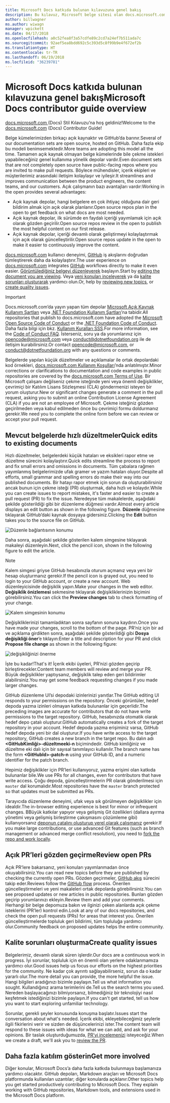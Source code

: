 ```yaml
---
title: Microsoft Docs katkıda bulunan kılavuzuna genel bakış
description: Bu kılavuz, Microsoft belge sitesi olan docs.microsoft.com’a nasıl katkıda bulunabileceğinizi açıklar.
author: billwagner
ms.author: wiwagn
manager: wpickett
ms.date: 04/17/2018
ms.openlocfilehash: a0c52fea8f3a57cdfe89c2cd7a24ef7b511ada7c
ms.sourcegitcommit: 92aef5ea8bdd692c5c393d5c8f99b9e4f672ef2b
ms.translationtype: HT
ms.contentlocale: tr-TR
ms.lasthandoff: 06/19/2018
ms.locfileid: "36239781"
---
```

# <a name="microsoft-docs-contributor-guide-overview"></a><span data-ttu-id="be095-103">Microsoft Docs katkıda bulunan kılavuzuna genel bakış</span><span class="sxs-lookup"><span data-stu-id="be095-103">Microsoft Docs contributor guide overview</span></span>

<span data-ttu-id="be095-104">[docs.microsoft.com ](https://docs.microsoft.com) (Docs) Stil Kılavuzu’na hoş geldiniz!</span><span class="sxs-lookup"><span data-stu-id="be095-104">Welcome to the [docs.microsoft.com](https://docs.microsoft.com) (Docs) Contributor Guide!</span></span>

<span data-ttu-id="be095-105">Belge kümelerimizden birkaçı açık kaynaktır ve GitHub’da barınır.</span><span class="sxs-lookup"><span data-stu-id="be095-105">Several of our documentation sets are open source, hosted on GitHub.</span></span> <span data-ttu-id="be095-106">Daha fazla ekip bu modeli benimsemektedir.</span><span class="sxs-lookup"><span data-stu-id="be095-106">More teams are adopting this model all the time.</span></span> <span data-ttu-id="be095-107">Tamamen açık kaynak olmayan belge kümelerinde bile çekme istekleri yapabileceğiniz genel kullanıma yönelik depolar vardır.</span><span class="sxs-lookup"><span data-stu-id="be095-107">Even document sets that are not completely open source have public-facing repos where you are invited to make pull requests.</span></span> <span data-ttu-id="be095-108">Böylece mühendisler, içerik ekipleri ve müşterilerimiz arasındaki iletişim kolaylaşır ve iyileşir.</span><span class="sxs-lookup"><span data-stu-id="be095-108">It streamlines and improves communication between the product engineers, the content teams, and our customers.</span></span> <span data-ttu-id="be095-109">Açık çalışmanın bazı avantajları vardır:</span><span class="sxs-lookup"><span data-stu-id="be095-109">Working in the open provides several advantages:</span></span>

- <span data-ttu-id="be095-110">Açık kaynak depolar, hangi belgelere en çok ihtiyaç olduğuna dair geri bildirim almak için açık olarak planlanır.</span><span class="sxs-lookup"><span data-stu-id="be095-110">Open source repos plan in the open to get feedback on what docs are most needed.</span></span>
- <span data-ttu-id="be095-111">Açık kaynak depolar, ilk sürümde en faydalı içeriği yayımlamak için açık olarak gözden geçirilir.</span><span class="sxs-lookup"><span data-stu-id="be095-111">Open source repos review in the open to publish the most helpful content on our first release.</span></span>
- <span data-ttu-id="be095-112">Açık kaynak depolar, içeriği devamlı olarak geliştirmeyi kolaylaştırmak için açık olarak güncelleştirilir.</span><span class="sxs-lookup"><span data-stu-id="be095-112">Open source repos update in the open to make it easier to continuously improve the content.</span></span>

<span data-ttu-id="be095-113">[docs.microsoft.com](https://docs.microsoft.com) kullanıcı deneyimi, [GitHub](https://github.com) iş akışlarını doğrudan tümleştirerek daha da kolaylaştırır.</span><span class="sxs-lookup"><span data-stu-id="be095-113">The user experience on [docs.microsoft.com](https://docs.microsoft.com) integrates [GitHub](https://github.com) workflows directly to make it even easier.</span></span> <span data-ttu-id="be095-114">[Görüntülediğiniz belgeyi düzenleyerek](#quick-edits-to-existing-documents) başlayın.</span><span class="sxs-lookup"><span data-stu-id="be095-114">Start by [editing the document you are viewing](#quick-edits-to-existing-documents).</span></span> <span data-ttu-id="be095-115">Veya [yeni konuları inceleyerek](#review-open-prs) ya da [kalite sorunları oluşturarak](#create-quality-issues) yardımcı olun.</span><span class="sxs-lookup"><span data-stu-id="be095-115">Or, help by [reviewing new topics](#review-open-prs), or [create quality issues](#create-quality-issues).</span></span>

> [!IMPORTANT]
> <span data-ttu-id="be095-116">Docs.microsoft.com’da yayın yapan tüm depolar [Microsoft Açık Kaynak Kullanım Şartları](https://opensource.microsoft.com/codeofconduct/) veya [.NET Foundation Kullanım Şartları](https://dotnetfoundation.org/code-of-conduct)’na tabidir.</span><span class="sxs-lookup"><span data-stu-id="be095-116">All repositories that publish to docs.microsoft.com have adopted the [Microsoft Open Source Code of Conduct](https://opensource.microsoft.com/codeofconduct/) or the [.NET Foundation Code of Conduct](https://dotnetfoundation.org/code-of-conduct).</span></span> <span data-ttu-id="be095-117">Daha fazla bilgi için bkz. [Kullanım Kuralları SSS](https://opensource.microsoft.com/codeofconduct/faq/).</span><span class="sxs-lookup"><span data-stu-id="be095-117">For more information, see the [Code of Conduct FAQ](https://opensource.microsoft.com/codeofconduct/faq/).</span></span> <span data-ttu-id="be095-118">İsterseniz, soru ya da yorumlarınız için [opencode@microsoft.com](mailto:opencode@microsoft.com) veya [conduct@dotnetfoundation.org](mailto:conduct@dotnetfoundation.org) ile de iletişim kurabilirsiniz.</span><span class="sxs-lookup"><span data-stu-id="be095-118">Or contact [opencode@microsoft.com](mailto:opencode@microsoft.com), or [conduct@dotnetfoundation.org](mailto:conduct@dotnetfoundation.org) with any questions or comments.</span></span><br>
>
> <span data-ttu-id="be095-119">Belgelerde yapılan küçük düzeltmeler ve açıklamalar ile ortak depolardaki kod örnekleri, [docs.microsoft.com Kullanım Koşulları](https://docs.microsoft.com/legal/termsofuse)’nda anlatılmıştır.</span><span class="sxs-lookup"><span data-stu-id="be095-119">Minor corrections or clarifications to documentation and code examples in public repositories are covered by the [docs.microsoft.com Terms of Use](https://docs.microsoft.com/legal/termsofuse).</span></span> <span data-ttu-id="be095-120">Bir Microsoft çalışanı değilseniz çekme isteğinde yeni veya önemli değişiklikler, çevrimiçi bir Katılım Lisans Sözleşmesi (CLA) göndermenizi isteyen bir yorum oluşturur.</span><span class="sxs-lookup"><span data-stu-id="be095-120">New or significant changes generate a comment in the pull request, asking you to submit an online Contribution License Agreement (CLA) if you are not an employee of Microsoft.</span></span> <span data-ttu-id="be095-121">Çekme isteğiniz gözden geçirilmeden veya kabul edilmeden önce bu çevrimiçi formu doldurmanız gerekir.</span><span class="sxs-lookup"><span data-stu-id="be095-121">We need you to complete the online form before we can review or accept your pull request.</span></span>

## <a name="quick-edits-to-existing-documents"></a><span data-ttu-id="be095-122">Mevcut belgelerde hızlı düzeltmeler</span><span class="sxs-lookup"><span data-stu-id="be095-122">Quick edits to existing documents</span></span>

<span data-ttu-id="be095-123">Hızlı düzeltmeler, belgelerdeki küçük hataları ve eksikleri rapor etme ve düzeltme sürecini kolaylaştırır.</span><span class="sxs-lookup"><span data-stu-id="be095-123">Quick edits streamline the process to report and fix small errors and omissions in documents.</span></span> <span data-ttu-id="be095-124">Tüm çabalara rağmen yayımlanmış belgelerimizde ufak gramer ve yazım hataları oluyor.</span><span class="sxs-lookup"><span data-stu-id="be095-124">Despite all efforts, small grammar and spelling errors do make their way into our published documents.</span></span> <span data-ttu-id="be095-125">Bir hatayı rapor etmek için sorun da oluşturabilirsiniz ancak bunun için çekme isteği (PR) oluşturmak, daha hızlı ve kolaydır.</span><span class="sxs-lookup"><span data-stu-id="be095-125">While you can create issues to report mistakes, it's faster and easier to create a pull request (PR) to fix the issue.</span></span> <span data-ttu-id="be095-126">Neredeyse tüm makalelerde, aşağıdaki şekilde gösterildiği gibi bir düzenleme düğmesi vardır.</span><span class="sxs-lookup"><span data-stu-id="be095-126">Almost every article displays an edit button as shown in the following figure.</span></span> <span data-ttu-id="be095-127">**Düzenle** düğmesine tıklayarak GitHub’daki kaynak dosyaya gidersiniz.</span><span class="sxs-lookup"><span data-stu-id="be095-127">Clicking the **Edit** button takes you to the source file on GitHub.</span></span>

![Düzenle bağlantısının konumu](./media/index/edit-article.png)

<span data-ttu-id="be095-129">Daha sonra, aşağıdaki şekilde gösterilen kalem simgesine tıklayarak makaleyi düzenleyin.</span><span class="sxs-lookup"><span data-stu-id="be095-129">Next, click the pencil icon, shown in the following figure to edit the article.</span></span>

> [!NOTE]
> <span data-ttu-id="be095-130">Kalem simgesi griyse GitHub hesabınızla oturum açmanız veya yeni bir hesap oluşturmanız gerekir.</span><span class="sxs-lookup"><span data-stu-id="be095-130">If the pencil icon is grayed out, you need to login to your GitHub account, or create a new account.</span></span> <span data-ttu-id="be095-131">Web düzenleyicisinde değişiklik yapın.</span><span class="sxs-lookup"><span data-stu-id="be095-131">Make your changes in the web editor.</span></span> <span data-ttu-id="be095-132">**Değişiklik önizlemesi** sekmesine tıklayarak değişikliklerinizin biçimini görebilirsiniz.</span><span class="sxs-lookup"><span data-stu-id="be095-132">You can click the **Preview changes** tab to check formatting of your change.</span></span>

![Kalem simgesinin konumu](./media/index/editicon.png)

<span data-ttu-id="be095-134">Değişikliklerinizi tamamladıktan sonra sayfanın sonuna kaydırın.</span><span class="sxs-lookup"><span data-stu-id="be095-134">Once you have made your changes, scroll to the bottom of the page.</span></span> <span data-ttu-id="be095-135">PR’niz için bir ad ve açıklama girdikten sonra, aşağıdaki şekilde gösterildiği gibi **Dosya değişikliği öner**’e tıklayın:</span><span class="sxs-lookup"><span data-stu-id="be095-135">Enter a title and description for your PR and click **Propose file change** as shown in the following figure:</span></span>

![değişikliğinizi önerme](./media/index/submit-pull-request.png)

<span data-ttu-id="be095-137">İşte bu kadar!</span><span class="sxs-lookup"><span data-stu-id="be095-137">That's it!</span></span> <span data-ttu-id="be095-138">İçerik ekibi üyeleri, PR’nizi gözden geçirip birleştirecekler.</span><span class="sxs-lookup"><span data-stu-id="be095-138">Content team members will review and merge your PR.</span></span> <span data-ttu-id="be095-139">Büyük değişiklikler yaptıysanız, değişiklik talep eden geri bildirimler alabilirsiniz.</span><span class="sxs-lookup"><span data-stu-id="be095-139">You may get some feedback requesting changes if you made larger changes.</span></span>

<span data-ttu-id="be095-140">GitHub düzenleme UI’si depodaki izinlerinizi yanıtlar.</span><span class="sxs-lookup"><span data-stu-id="be095-140">The GitHub editing UI responds to your permissions on the repository.</span></span> <span data-ttu-id="be095-141">Önceki görüntüler, hedef depoda yazma izinleri olmayan katkıda bulunanlar için geçerlidir.</span><span class="sxs-lookup"><span data-stu-id="be095-141">The preceding images are accurate for contributors that do not have write permissions to the target repository.</span></span> <span data-ttu-id="be095-142">GitHub, hesabınızda otomatik olarak hedef depo çatalı oluşturur.</span><span class="sxs-lookup"><span data-stu-id="be095-142">GitHub automatically creates a fork of the target repository in your account.</span></span> <span data-ttu-id="be095-143">Hedef depoda yazma erişiminiz varsa, GitHub hedef depoda yeni bir dal oluşturur.</span><span class="sxs-lookup"><span data-stu-id="be095-143">If you have write access to the target repository, GitHub creates a new branch in the target repo.</span></span> <span data-ttu-id="be095-144">Bu dalın adı **\<GitHubKimliği\>-düzeltmeeki-n** biçimindedir. GitHub kimliğiniz ve düzeltme eki dalı için bir sayısal tanımlayıcı kullanılır.</span><span class="sxs-lookup"><span data-stu-id="be095-144">The branch name has the form **\<GitHubId\>-patch-n** using your GitHub ID, and a numeric identifier for the patch branch.</span></span>

<span data-ttu-id="be095-145">Hepimiz değişiklikler için PR’leri kullanıyoruz, yazma erişimi olan katkıda bulunanlar bile.</span><span class="sxs-lookup"><span data-stu-id="be095-145">We use PRs for all changes, even for contributors that have write access.</span></span> <span data-ttu-id="be095-146">Çoğu depoda, güncelleştirmelerin PR olarak gönderilmesi için `master` dal korumalıdır.</span><span class="sxs-lookup"><span data-stu-id="be095-146">Most repositories have the `master` branch protected so that updates must be submitted as PRs.</span></span>

<span data-ttu-id="be095-147">Tarayıcıda düzenleme deneyimi, ufak veya sık görülmeyen değişiklikler için idealdir.</span><span class="sxs-lookup"><span data-stu-id="be095-147">The in-browser editing experience is best for minor or infrequent changes.</span></span> <span data-ttu-id="be095-148">BBüyük katkılar yapıyor veya gelişmiş Git özellikleri (dallara ayırma yönetimi veya gelişmiş birleştirme çakışmasını çözümleme gibi) kullanıyorsanız [deponun çatalını oluşturup yerel olarak çalışmanız](how-to-write-workflows-major.md) gerekir.</span><span class="sxs-lookup"><span data-stu-id="be095-148">If you make large contributions, or use advanced Git features (such as branch management or advanced merge conflict resolution), you need to [fork the repo and work locally](how-to-write-workflows-major.md).</span></span>

## <a name="review-open-prs"></a><span data-ttu-id="be095-149">Açık PR’leri gözden geçirme</span><span class="sxs-lookup"><span data-stu-id="be095-149">Review open PRs</span></span>

<span data-ttu-id="be095-150">Açık PR’lere bakarsanız, yeni konuları yayımlanmadan önce okuyabilirsiniz.</span><span class="sxs-lookup"><span data-stu-id="be095-150">You can read new topics before they are published by checking the currently open PRs.</span></span> <span data-ttu-id="be095-151">Gözden geçirmeler, [GitHub akış](https://guides.github.com/introduction/flow/) sürecini takip eder.</span><span class="sxs-lookup"><span data-stu-id="be095-151">Reviews follow the [GitHub flow](https://guides.github.com/introduction/flow/) process.</span></span> <span data-ttu-id="be095-152">Önerilen güncelleştirmeleri ve yeni makaleleri ortak depolarda görebilirsiniz.</span><span class="sxs-lookup"><span data-stu-id="be095-152">You can see proposed updates or new articles in public repositories.</span></span> <span data-ttu-id="be095-153">Bunları gözden geçirip yorumlarınızı ekleyin.</span><span class="sxs-lookup"><span data-stu-id="be095-153">Review them and add your comments.</span></span> <span data-ttu-id="be095-154">Herhangi bir belge depomuza bakın ve ilginizi çeken alanlarda açık çekme isteklerini (PR’ler) kontrol edin.</span><span class="sxs-lookup"><span data-stu-id="be095-154">Look at any of our docs repositories, and check the open pull requests (PRs) for areas that interest you.</span></span> <span data-ttu-id="be095-155">Önerilen güncelleştirmelerde topluluk geri bildirimi, tüm topluluğa yardımcı olur.</span><span class="sxs-lookup"><span data-stu-id="be095-155">Community feedback on proposed updates helps the entire community.</span></span>

## <a name="create-quality-issues"></a><span data-ttu-id="be095-156">Kalite sorunları oluşturma</span><span class="sxs-lookup"><span data-stu-id="be095-156">Create quality issues</span></span>

<span data-ttu-id="be095-157">Belgelerimiz, devamlı olarak süren işlerdir.</span><span class="sxs-lookup"><span data-stu-id="be095-157">Our docs are a continuous work in progress.</span></span> <span data-ttu-id="be095-158">İyi sorunlar, topluluk için en önemli olan yerlere odaklanmamıza yardımcı olur.</span><span class="sxs-lookup"><span data-stu-id="be095-158">Good issues help us focus our efforts on the highest priorities for the community.</span></span> <span data-ttu-id="be095-159">Ne kadar çok ayrıntı sağlayabilirseniz, sorun da o kadar yararlı olur.</span><span class="sxs-lookup"><span data-stu-id="be095-159">The more detail you can provide, the more helpful the issue.</span></span> <span data-ttu-id="be095-160">Hangi bilgileri aradığınızı bizimle paylaşın.</span><span class="sxs-lookup"><span data-stu-id="be095-160">Tell us what information you sought.</span></span> <span data-ttu-id="be095-161">Kullandığınız arama terimlerini de.</span><span class="sxs-lookup"><span data-stu-id="be095-161">Tell us the search terms you used.</span></span> <span data-ttu-id="be095-162">Nereden başlayacağınızı bilmiyorsanız, bilmediğiniz bir teknolojiyi nasıl keşfetmek istediğinizi bizimle paylaşın.</span><span class="sxs-lookup"><span data-stu-id="be095-162">If you can't get started, tell us how you want to start exploring unfamiliar technology.</span></span>

<span data-ttu-id="be095-163">Sorunlar, gerekli şeyler konusunda konuşma başlatır.</span><span class="sxs-lookup"><span data-stu-id="be095-163">Issues start the conversation about what's needed.</span></span> <span data-ttu-id="be095-164">İçerik ekibi, ekleyebileceğimiz şeylerle ilgili fikirlerini verir ve sizden de düşüncelerinizi ister.</span><span class="sxs-lookup"><span data-stu-id="be095-164">The content team will respond to these issues with ideas for what we can add, and ask for your opinions.</span></span> <span data-ttu-id="be095-165">Bir taslak oluşturduğumuzda, [PR’yi incelemenizi](#review-open-prs) isteyeceğiz.</span><span class="sxs-lookup"><span data-stu-id="be095-165">When we create a draft, we'll ask you to [review the PR](#review-open-prs).</span></span>

## <a name="get-more-involved"></a><span data-ttu-id="be095-166">Daha fazla katılım gösterin</span><span class="sxs-lookup"><span data-stu-id="be095-166">Get more involved</span></span>

<span data-ttu-id="be095-167">Diğer konular, Microsoft Docs’a daha fazla katkıda bulunmaya başlamanıza yardımcı olacaktır. GitHub depoları, Markdown araçları ve Microsoft Docs platformunda kullanılan uzantılar; diğer konularda açıklanır.</span><span class="sxs-lookup"><span data-stu-id="be095-167">Other topics help you get started productively contributing to Microsoft Docs. They explain working with GitHub repositories, Markdown tools, and extensions used in the Microsoft Docs platform.</span></span>
